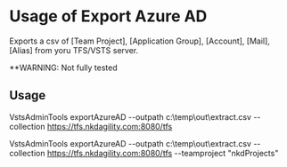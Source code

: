 # Usage of Export Azure AD

Exports a csv of [Team Project], [Application Group], [Account], [Mail], [Alias] from yoru TFS/VSTS server.

**WARNING: Not fully tested

## Usage

VstsAdminTools exportAzureAD --outpath c:\temp\out\extract.csv --collection https://tfs.nkdagility.com:8080/tfs

VstsAdminTools exportAzureAD --outpath c:\temp\out\extract.csv --collection https://tfs.nkdagility.com:8080/tfs --teamproject "nkdProjects"
